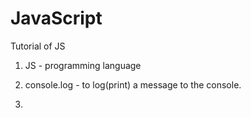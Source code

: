 # JavaScript
Tutorial of JS

1. JS - programming language

2. console.log - to log(print) a message to the console.
3. 

